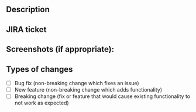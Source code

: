 <!--- Provide a general summary of your changes in the Title above -->

## Description

<!--- Describe your changes in detail -->

## JIRA ticket

<!--- Do you have a JIRA ticket that you want to reference -->

## Screenshots (if appropriate):

## Types of changes

<!--- What types of changes does your code introduce? Put an `x` in all the boxes that apply: -->

- [ ] Bug fix (non-breaking change which fixes an issue)
- [ ] New feature (non-breaking change which adds functionality)
- [ ] Breaking change (fix or feature that would cause existing functionality to not work as expected)
